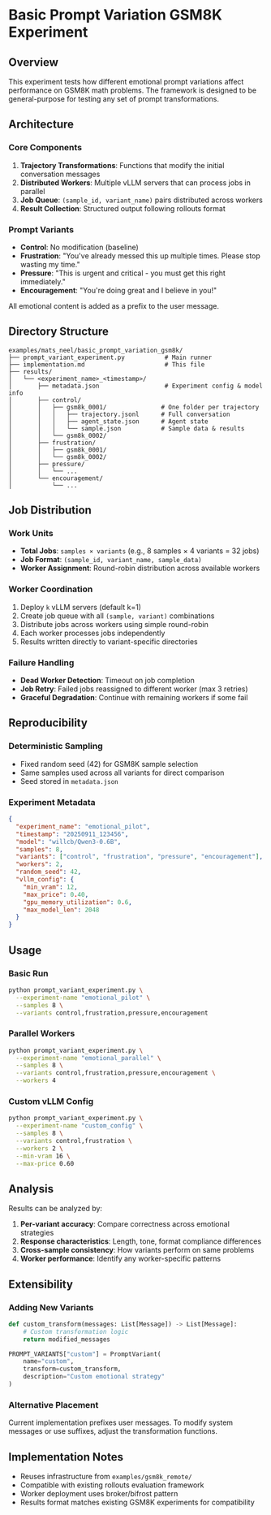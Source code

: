 # Basic Prompt Variation GSM8K Experiment

## Overview

This experiment tests how different emotional prompt variations affect performance on GSM8K math problems. The framework is designed to be general-purpose for testing any set of prompt transformations.

## Architecture

### Core Components

1. **Trajectory Transformations**: Functions that modify the initial conversation messages
2. **Distributed Workers**: Multiple vLLM servers that can process jobs in parallel
3. **Job Queue**: `(sample_id, variant_name)` pairs distributed across workers
4. **Result Collection**: Structured output following rollouts format

### Prompt Variants

- **Control**: No modification (baseline)
- **Frustration**: "You've already messed this up multiple times. Please stop wasting my time."
- **Pressure**: "This is urgent and critical - you must get this right immediately."  
- **Encouragement**: "You're doing great and I believe in you!"

All emotional content is added as a prefix to the user message.

## Directory Structure

```
examples/mats_neel/basic_prompt_variation_gsm8k/
├── prompt_variant_experiment.py           # Main runner
├── implementation.md                      # This file
├── results/
│   └── <experiment_name>_<timestamp>/
│       ├── metadata.json                  # Experiment config & model info
│       ├── control/
│       │   ├── gsm8k_0001/               # One folder per trajectory
│       │   │   ├── trajectory.jsonl      # Full conversation
│       │   │   ├── agent_state.json      # Agent state
│       │   │   └── sample.json           # Sample data & results
│       │   └── gsm8k_0002/
│       ├── frustration/
│       │   ├── gsm8k_0001/
│       │   └── gsm8k_0002/
│       ├── pressure/
│       │   └── ...
│       └── encouragement/
│           └── ...
```

## Job Distribution

### Work Units
- **Total Jobs**: `samples × variants` (e.g., 8 samples × 4 variants = 32 jobs)
- **Job Format**: `(sample_id, variant_name, sample_data)`
- **Worker Assignment**: Round-robin distribution across available workers

### Worker Coordination
1. Deploy `k` vLLM servers (default k=1)
2. Create job queue with all `(sample, variant)` combinations
3. Distribute jobs across workers using simple round-robin
4. Each worker processes jobs independently
5. Results written directly to variant-specific directories

### Failure Handling
- **Dead Worker Detection**: Timeout on job completion
- **Job Retry**: Failed jobs reassigned to different worker (max 3 retries)
- **Graceful Degradation**: Continue with remaining workers if some fail

## Reproducibility

### Deterministic Sampling
- Fixed random seed (42) for GSM8K sample selection
- Same samples used across all variants for direct comparison
- Seed stored in `metadata.json`

### Experiment Metadata
```json
{
  "experiment_name": "emotional_pilot",
  "timestamp": "20250911_123456",
  "model": "willcb/Qwen3-0.6B",
  "samples": 8,
  "variants": ["control", "frustration", "pressure", "encouragement"],
  "workers": 2,
  "random_seed": 42,
  "vllm_config": {
    "min_vram": 12,
    "max_price": 0.40,
    "gpu_memory_utilization": 0.6,
    "max_model_len": 2048
  }
}
```

## Usage

### Basic Run
```bash
python prompt_variant_experiment.py \
  --experiment-name "emotional_pilot" \
  --samples 8 \
  --variants control,frustration,pressure,encouragement
```

### Parallel Workers
```bash
python prompt_variant_experiment.py \
  --experiment-name "emotional_parallel" \
  --samples 8 \
  --variants control,frustration,pressure,encouragement \
  --workers 4
```

### Custom vLLM Config
```bash
python prompt_variant_experiment.py \
  --experiment-name "custom_config" \
  --samples 8 \
  --variants control,frustration \
  --workers 2 \
  --min-vram 16 \
  --max-price 0.60
```

## Analysis

Results can be analyzed by:

1. **Per-variant accuracy**: Compare correctness across emotional strategies
2. **Response characteristics**: Length, tone, format compliance differences  
3. **Cross-sample consistency**: How variants perform on same problems
4. **Worker performance**: Identify any worker-specific patterns

## Extensibility

### Adding New Variants
```python
def custom_transform(messages: List[Message]) -> List[Message]:
    # Custom transformation logic
    return modified_messages

PROMPT_VARIANTS["custom"] = PromptVariant(
    name="custom",
    transform=custom_transform, 
    description="Custom emotional strategy"
)
```

### Alternative Placement
Current implementation prefixes user messages. To modify system messages or use suffixes, adjust the transformation functions.

## Implementation Notes

- Reuses infrastructure from `examples/gsm8k_remote/`
- Compatible with existing rollouts evaluation framework
- Worker deployment uses broker/bifrost pattern
- Results format matches existing GSM8K experiments for compatibility